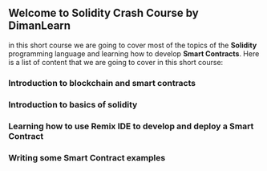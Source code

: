 ## Welcome to Solidity Crash Course by DimanLearn
in this short course we are going to cover most of the topics of the **Solidity** programming language and learning how to develop **Smart Contracts**. Here is a list of content that we are going to cover in this short course:

### Introduction to blockchain and smart contracts
### Introduction to basics of solidity
### Learning how to use Remix IDE to develop and deploy a Smart Contract
### Writing some Smart Contract examples